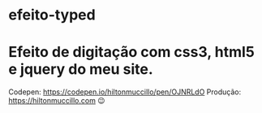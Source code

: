 # efeito-typed
<h1>Efeito de digitação com css3, html5 e jquery do meu site.</h1>

Codepen: https://codepen.io/hiltonmuccillo/pen/OJNRLdO
Produção: https://hiltonmuccillo.com 😉

